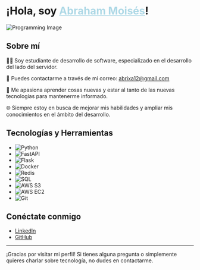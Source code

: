 # ¡Hola, soy <span style="color: lightblue; text-decoration: underline;">Abraham Moisés</span>!

![Programming Image](https://your-cool-programming-image-link.jpg)

## Sobre mí
👨‍💻 Soy estudiante de desarrollo de software, especializado en el desarrollo del lado del servidor.

📧 Puedes contactarme a través de mi correo: abrixa12@gmail.com

🚀 Me apasiona aprender cosas nuevas y estar al tanto de las nuevas tecnologías para mantenerme informado.

🌐 Siempre estoy en busca de mejorar mis habilidades y ampliar mis conocimientos en el ámbito del desarrollo.

## Tecnologías y Herramientas
- ![Python](https://img.shields.io/badge/Python-3776AB?style=for-the-badge&logo=python&logoColor=white)
- ![FastAPI](https://img.shields.io/badge/FastAPI-009688?style=for-the-badge&logo=fastapi&logoColor=white)
- ![Flask](https://img.shields.io/badge/Flask-000000?style=for-the-badge&logo=flask&logoColor=white)
- ![Docker](https://img.shields.io/badge/Docker-2496ED?style=for-the-badge&logo=docker&logoColor=white)
- ![Redis](https://img.shields.io/badge/Redis-DC382D?style=for-the-badge&logo=redis&logoColor=white)
- ![SQL](https://img.shields.io/badge/SQL-4479A1?style=for-the-badge&logo=sql&logoColor=white)
- ![AWS S3](https://img.shields.io/badge/AWS_S3-569A31?style=for-the-badge&logo=amazon-s3&logoColor=white)
- ![AWS EC2](https://img.shields.io/badge/AWS_EC2-FF9900?style=for-the-badge&logo=amazon-ec2&logoColor=white)
- ![Git](https://img.shields.io/badge/Git-F05032?style=for-the-badge&logo=git&logoColor=white)

## Conéctate conmigo
- [LinkedIn](https://www.linkedin.com/in/tuperfil)
- [GitHub](https://github.com/tuusuario)

---

¡Gracias por visitar mi perfil! Si tienes alguna pregunta o simplemente quieres charlar sobre tecnología, no dudes en contactarme.
